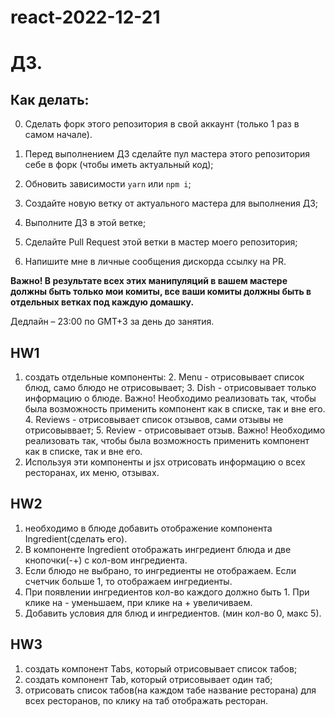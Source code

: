 # react-2022-12-21
# ДЗ.

## Как делать:

0. Сделать форк этого репозитория в свой аккаунт (только 1 раз в самом начале).

1. Перед выполнением ДЗ сделайте пул мастера этого репозитория себе в форк (чтобы иметь актуальный код);
2. Обновить зависимости `yarn` или `npm i`;
3. Создайте новую ветку от актуального мастера для выполнения ДЗ;
4. Выполните ДЗ в этой ветке;
5. Сделайте Pull Request этой ветки в мастер моего репозитория;
6. Напишите мне в личные сообщения дискорда ссылку на PR.

**Важно! В результате всех этих манипуляций в вашем мастере должны быть только мои комиты, все ваши комиты должны быть в отдельных ветках под каждую домашку.**

Дедлайн – 23:00 по GMT+3 за день до занятия.


## HW1
1. создать отдельные компоненты:
   2. Menu - отрисовывает список блюд, само блюдо не отрисовывает;
   3. Dish - отрисовывает только информацию о блюде. Важно! Необходимо реализовать так, чтобы была возможность применить компонент как в списке, так и вне его.
   4. Reviews - отрисовывает список отзывов, сами отзывы не отрисовыввает;
   5. Review - отрисовывает отзыв. Важно! Необходимо реализовать так, чтобы была возможность применить компонент как в списке, так и вне его.
2. Используя эти компоненты и jsx отрисовать информацию о всех ресторанах, их меню, отзывах.

## HW2
1. необходимо в блюде добавить отображение компонента Ingredient(сделать его).
2. В компоненте Ingredient отображать ингредиент блюда и две кнопочки(-+) с кол-вом ингредиента.
3. Если блюдо не выбрано, то ингредиенты не отображаем. Если счетчик больше 1, то отображаем ингредиенты.
4. При появлении ингредиентов кол-во каждого должно быть 1. При клике на - уменьшаем, при клике на + увеличиваем.
5. Добавить условия для блюд и ингредиентов. (мин кол-во 0, макс 5).

## HW3
1. создать компонент Tabs, который отрисовывает список табов;
2. создать компонент Tab, который отрисовывает один таб;
3. отрисовать список табов(на каждом табе название ресторана) для всех ресторанов, по клику на таб отображать ресторан.